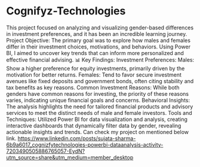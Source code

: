 # Cognifyz-Technologies
This project focused on analyzing and visualizing gender-based differences in investment preferences, and it has been an incredible learning journey.
Project Objective:
The primary goal was to explore how males and females differ in their investment choices, motivations, and behaviors. Using Power BI, I aimed to uncover key trends that can inform more personalized and effective financial advising.
📊 Key Findings:
Investment Preferences:
Males: Show a higher preference for equity investments, primarily driven by the motivation for better returns.
Females: Tend to favor secure investment avenues like fixed deposits and government bonds, often citing stability and tax benefits as key reasons.
Common Investment Reasons:
While both genders have common reasons for investing, the priority of these reasons varies, indicating unique financial goals and concerns.
Behavioral Insights:
The analysis highlights the need for tailored financial products and advisory services to meet the distinct needs of male and female investors.
Tools and Techniques:
Utilized Power BI for data visualization and analysis, creating interactive dashboards that dynamically filter data by gender, revealing actionable insights and trends.
Can check my project on mentioned below link.
https://www.linkedin.com/posts/sujata-sharma-6b9a6017_cognizfytechnologies-powerbi-dataanalysis-activity-7203490505886765057-EydN?utm_source=share&utm_medium=member_desktop
